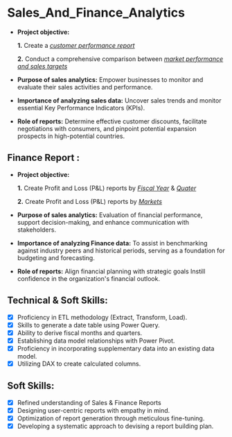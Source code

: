 # Sales_And_Finance_Analytics
- **Project objective:** 

    **1.** Create a _[customer performance report](https://github.com/Pavan200000/Sales_And_Finance_Analytics/blob/main/Sales%20Reports/Customer_Performance_Report.pdf)_ 

    **2.** Conduct a comprehensive comparison between _[market performance and sales targets](https://github.com/Pavan200000/Sales_And_Finance_Analytics/blob/main/Sales%20Reports/Market_Performance_VS_Target.pdf)_

- **Purpose of sales analytics:** Empower businesses to monitor and evaluate their sales activities and performance.

- **Importance of analyzing sales data:** Uncover sales trends and monitor essential Key Performance Indicators (KPIs).

- **Role of reports:** Determine effective customer discounts, facilitate negotiations with consumers, and pinpoint potential expansion prospects in high-potential countries.


## Finance Report :

- **Project objective:** 

    **1.** Create Profit and Loss (P&L) reports by _[Fiscal Year](https://github.com/Pavan200000/Sales_And_Finance_Analytics/blob/main/Finance%20reports/P%20%26%20L%20Year.pdf)_ & _[Quater](https://github.com/Pavan200000/Sales_And_Finance_Analytics/blob/main/Finance%20reports/P%20%26%20L%20Quarter.pdf)_ 

   **2.** Create Profit and Loss (P&L) reports by _[Markets](https://github.com/Pavan200000/Sales_And_Finance_Analytics/blob/main/Finance%20reports/P%20%26%20L%20For%20Markets.pdf)_

- **Purpose of sales analytics:** Evaluation of financial performance, support decision-making, and enhance communication with stakeholders.
  
- **Importance of analyzing Finance data:** To assist in benchmarking against industry peers and historical periods, serving as a foundation for budgeting and forecasting.
  
- **Role of reports:** Align financial planning with strategic goals Instill confidence in the organization's financial outlook.


## Technical & Soft Skills:
- [x]	Proficiency in ETL methodology (Extract, Transform, Load).
- [x]	Skills to generate a date table using Power Query.
- [x]	Ability to derive fiscal months and quarters.
- [x]	Establishing data model relationships with Power Pivot.
- [x]	Proficiency in incorporating supplementary data into an existing data model.
- [x]	Utilizing DAX to create calculated columns.

## Soft Skills:
- [x]	Refined understanding of Sales & Finance Reports
- [x]	Designing user-centric reports with empathy in mind.
- [x]	Optimization of report generation through meticulous fine-tuning.
- [x]	Developing a systematic approach to devising a report building plan.
